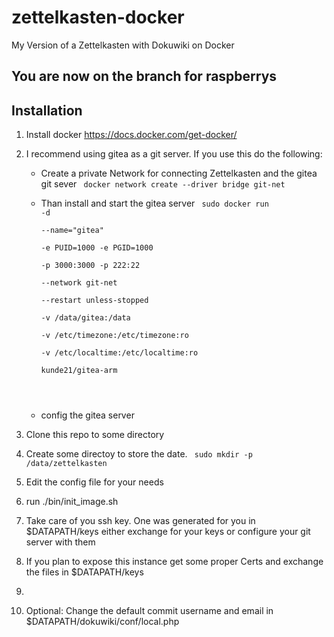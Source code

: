 # zettelkasten-docker
My Version of a Zettelkasten with Dokuwiki on Docker

## You are now on the branch for raspberrys

## Installation

1) Install docker https://docs.docker.com/get-docker/
2) I recommend using gitea as a git server. If you use this do the following:
   * Create a private Network for connecting Zettelkasten and the gitea git sever
     <code>
       docker network create --driver bridge git-net
     </code>
   
   * Than install and start the gitea server
     <code>
	     sudo docker run -d \
	       --name="gitea" \
	       -e PUID=1000 -e PGID=1000 \
	       -p 3000:3000 -p 222:22  \
	       --network git-net \
	       --restart unless-stopped \
	       -v /data/gitea:/data \
	       -v /etc/timezone:/etc/timezone:ro \
	       -v /etc/localtime:/etc/localtime:ro \
	       kunde21/gitea-arm
    </code>

   * config the gitea server

3) Clone this repo to some directory
4) Create some directoy to store the date.
   <code>
   	sudo mkdir -p /data/zettelkasten
   </code>
5) Edit the config file for your needs
6) run ./bin/init_image.sh
7) Take care of you ssh key. One was generated for you in $DATAPATH/keys
   either exchange for your keys or configure your git server with them
8) If you plan to expose this instance get some proper Certs and exchange the files in $DATAPATH/keys
9) 
10) Optional: Change the default commit username and email in $DATAPATH/dokuwiki/conf/local.php
